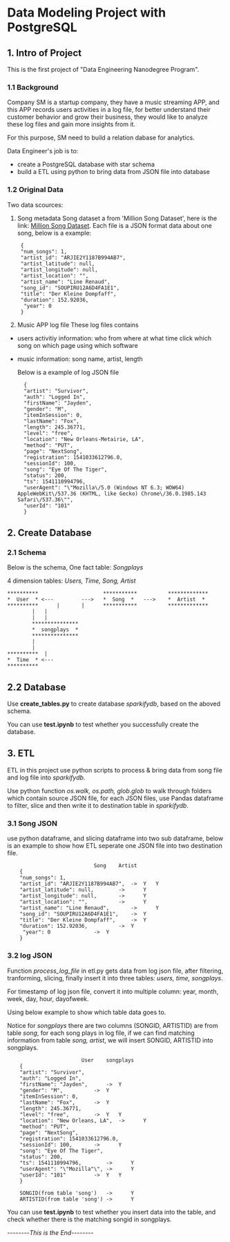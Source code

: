 # Data Modeling Project with PostgreSQL


## 1. Intro of Project
This is the first project of "Data Engineering Nanodegree Program".

### 1.1 Background
Company SM is a startup company, they have a music streaming APP, 
and this APP records users activities in a log file, for better understand their customer behavior and grow their business, 
they would like to analyze these log files and gain more insights from it.

For this purpose, SM need to build a relation dabase for analytics.

Data Engineer's job is to:
* create a PostgreSQL database with star schema
* build a ETL using python to bring data from JSON file into database 

### 1.2 Original Data
Two data scources:
1. Song metadata
Song dataset a from 'Million Song Dataset', here is the link: [Million Song Dataset](https://labrosa.ee.columbia.edu/millionsong/).
Each file is a JSON format data about one song, below is a example:

		{
		"num_songs": 1, 
		"artist_id": "ARJIE2Y1187B994AB7", 
		"artist_latitude": null, 
		"artist_longitude": null, 
		"artist_location": "", 
		"artist_name": "Line Renaud", 
		"song_id": "SOUPIRU12A6D4FA1E1", 
		"title": "Der Kleine Dompfaff", 
		"duration": 152.92036,
		 "year": 0
		}

2. Music APP log file
These log files contains 
* users activitiy information: who from where at what time click which song on which page using which software
* music information: song name, artist, length


	Below is a example of log JSON file


		{
		"artist": "Survivor",
		"auth": "Logged In",
		"firstName": "Jayden",
		"gender": "M",
		"itemInSession": 0,
		"lastName": "Fox",
		"length": 245.36771,
		"level": "free",
		"location": "New Orleans-Metairie, LA",
		"method": "PUT",
		"page": "NextSong",
		"registration": 1541033612796.0,
		"sessionId": 100,
		"song": "Eye Of The Tiger",
		"status": 200,
		"ts": 1541110994796,
		"userAgent": "\"Mozilla\/5.0 (Windows NT 6.3; WOW64) AppleWebKit\/537.36 (KHTML, like Gecko) Chrome\/36.0.1985.143 Safari\/537.36\"",
		"userId": "101"
		}

## 2. Create Database
### 2.1 Schema

Below is the schema,
One fact table: *Songplays*

4 dimension tables: *Users, Time, Song, Artist*

	**********                     ***********          *************
    *  User  * <---         --->   *  Song  *   --->    *  Artist  *   
	**********      |       |      ***********          *************	
			|	|
			|	|
			***************	
			*  songplays  *  
			***************
			|
			|
	**********	|
  	*  Time  * <---
	**********		

## 2.2 Database
Use **create_tables.py** to create database *sparkifydb*, based on the aboved schema.

You can use **test.ipynb** to test whether you successfully create the database.

## 3. ETL

ETL in this project use python scripts to process & bring data from song file and log file into *sparkifydb*.

Use python function *os.walk, os.path, glob.glob* to walk through folders which contain source JSON file, 
for each JSON files, use Pandas dataframe to filter, slice and then write it to destination table in *sparkifydb*.

### 3.1 Song JSON
use python dataframe, and slicing dataframe into two sub dataframe, below is an example to show how ETL seperate one JSON file into two destination file.



								Song	Artist
		{
		"num_songs": 1,					
		"artist_id": "ARJIE2Y1187B994AB7",	->	Y	Y
		"artist_latitude": null,		->		Y
		"artist_longitude": null,		->		Y
		"artist_location": "",			->		Y
		"artist_name": "Line Renaud",		->		Y
		"song_id": "SOUPIRU12A6D4FA1E1",	->	Y
		"title": "Der Kleine Dompfaff",		->	Y
		"duration": 152.92036,			->	Y
		 "year": 0				->	Y
		}		

### 3.2 log JSON
Function *process_log_file* in etl.py gets data from log json file, after filtering, tranforming, slicing, finally insert it into three tables:
*users, time, songplays*.

For timestamp of log json file, convert it into multiple column: year, month, week, day, hour, dayofweek.

Using below example to show which table data goes to.

Notice for *songplays* there are two columns (SONGID, ARTISTID) are from table *song*, 
for each song plays in log file, if we can find matching information from table *song, artist*, we will insert SONGID, ARTISTID into songplays.


							User	songplays
		{
		"artist": "Survivor",
		"auth": "Logged In",
		"firstName": "Jayden",		->	Y
		"gender": "M",			->	Y
		"itemInSession": 0,
		"lastName": "Fox",		->	Y
		"length": 245.36771,
		"level": "free",		->	Y	Y	
		"location": "New Orleans, LA",	->		Y
		"method": "PUT",
		"page": "NextSong",
		"registration": 1541033612796.0,
		"sessionId": 100,		->		Y
		"song": "Eye Of The Tiger",
		"status": 200,
		"ts": 1541110994796,		->		Y
		"userAgent": "\"Mozilla"\",	->		Y
		"userId": "101"			->	Y	Y
		}
		
		SONGID(from table 'song')	->		Y
		ARTISTID(from table 'song')	->		Y


You can use **test.ipynb** to test whether you insert data into the table, and check whether there is the matching songid in songplays.

--------*This is the End*--------

